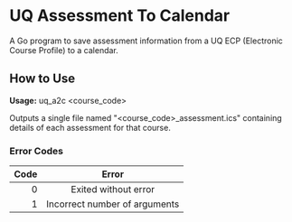 # UQ Assessment To Calendar

A Go program to save assessment information from a UQ ECP (Electronic Course Profile) to a calendar.

## How to Use

**Usage:** uq_a2c <course_code>

Outputs a single file named "<course_code>_assessment.ics" containing details of each assessment for that course.

### Error Codes

| Code    | Error                         |
| -------:| :----------------------------:|
| 0       | Exited without error          |
| 1       | Incorrect number of arguments |
